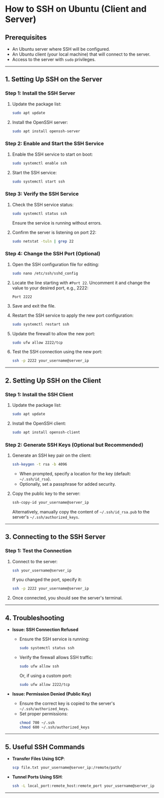# How to SSH on Ubuntu (Client and Server)

## Prerequisites
- An Ubuntu server where SSH will be configured.
- An Ubuntu client (your local machine) that will connect to the server.
- Access to the server with `sudo` privileges.

---

## **1. Setting Up SSH on the Server**

### Step 1: Install the SSH Server
1. Update the package list:
   ```bash
   sudo apt update
   ```
2. Install the OpenSSH server:
   ```bash
   sudo apt install openssh-server
   ```

### Step 2: Enable and Start the SSH Service
1. Enable the SSH service to start on boot:
   ```bash
   sudo systemctl enable ssh
   ```
2. Start the SSH service:
   ```bash
   sudo systemctl start ssh
   ```

### Step 3: Verify the SSH Service
1. Check the SSH service status:
   ```bash
   sudo systemctl status ssh
   ```
   Ensure the service is running without errors.

2. Confirm the server is listening on port 22:
   ```bash
   sudo netstat -tuln | grep 22
   ```

### Step 4: Change the SSH Port (Optional)
1. Open the SSH configuration file for editing:
   ```bash
   sudo nano /etc/ssh/sshd_config
   ```
2. Locate the line starting with `#Port 22`. Uncomment it and change the value to your desired port, e.g., 2222:
   ```text
   Port 2222
   ```
3. Save and exit the file.

4. Restart the SSH service to apply the new port configuration:
   ```bash
   sudo systemctl restart ssh
   ```

5. Update the firewall to allow the new port:
   ```bash
   sudo ufw allow 2222/tcp
   ```

6. Test the SSH connection using the new port:
   ```bash
   ssh -p 2222 your_username@server_ip
   ```

---

## **2. Setting Up SSH on the Client**

### Step 1: Install the SSH Client
1. Update the package list:
   ```bash
   sudo apt update
   ```
2. Install the OpenSSH client:
   ```bash
   sudo apt install openssh-client
   ```

### Step 2: Generate SSH Keys (Optional but Recommended)
1. Generate an SSH key pair on the client:
   ```bash
   ssh-keygen -t rsa -b 4096
   ```
   - When prompted, specify a location for the key (default: `~/.ssh/id_rsa`).
   - Optionally, set a passphrase for added security.

2. Copy the public key to the server:
   ```bash
   ssh-copy-id your_username@server_ip
   ```
   Alternatively, manually copy the content of `~/.ssh/id_rsa.pub` to the server's `~/.ssh/authorized_keys`.

---

## **3. Connecting to the SSH Server**

### Step 1: Test the Connection
1. Connect to the server:
   ```bash
   ssh your_username@server_ip
   ```
   If you changed the port, specify it:
   ```bash
   ssh -p 2222 your_username@server_ip
   ```

2. Once connected, you should see the server's terminal.

---

## **4. Troubleshooting**

- **Issue: SSH Connection Refused**
  - Ensure the SSH service is running: 
    ```bash
    sudo systemctl status ssh
    ```
  - Verify the firewall allows SSH traffic:
    ```bash
    sudo ufw allow ssh
    ```
    Or, if using a custom port:
    ```bash
    sudo ufw allow 2222/tcp
    ```

- **Issue: Permission Denied (Public Key)**
  - Ensure the correct key is copied to the server's `~/.ssh/authorized_keys`.
  - Set proper permissions:
    ```bash
    chmod 700 ~/.ssh
    chmod 600 ~/.ssh/authorized_keys
    ```

---

## **5. Useful SSH Commands**

- **Transfer Files Using SCP**:
  ```bash
  scp file.txt your_username@server_ip:/remote/path/
  ```
- **Tunnel Ports Using SSH**:
  ```bash
  ssh -L local_port:remote_host:remote_port your_username@server_ip
  ```

---
